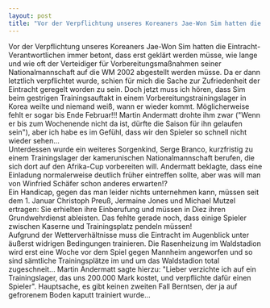 ```yaml
---
layout: post
title: "Vor der Verpflichtung unseres Koreaners Jae-Won Sim hatten die Eintracht-Verantwortlichen immer betont, dass erst geklärt werden müsse, wie lange und wie oft der Verteidiger für Vorbereitungsmaßnahmen seiner Nationalmannschaft auf die WM 2002 abgestellt werden müsse."
---
```


Vor der Verpflichtung unseres Koreaners Jae-Won Sim hatten die Eintracht-Verantwortlichen immer betont, dass erst geklärt werden müsse, wie lange und wie oft der Verteidiger für Vorbereitungsmaßnahmen seiner Nationalmannschaft auf die WM 2002 abgestellt werden müsse. Da er dann letztlich verpflichtet wurde, schien für mich die Sache zur Zufriedenheit der Eintracht geregelt worden zu sein. Doch jetzt muss ich hören, dass Sim beim gestrigen Trainingsauftakt in einem Vorbereitungstrainingslager in Korea weilte und niemand weiß, wann er wieder kommt. Möglicherweise fehlt er sogar bis Ende Februar!!! Martin Andermatt drohte ihm zwar ("Wenn er bis zum Wochenende nicht da ist, dürfte die Saison für ihn gelaufen sein"), aber ich habe es im Gefühl, dass wir den Spieler so schnell nicht wieder sehen...  
Unterdessen wurde ein weiteres Sorgenkind, Serge Branco, kurzfristig zu einem Trainingslager der kamerunischen Nationalmannschaft berufen, die sich dort auf den Afrika-Cup vorbereiten will. Andermatt beklagte, dass eine Einladung normalerweise deutlich früher eintreffen sollte, aber was will man von Winfried Schäfer schon anderes erwarten!?  
Ein Handicap, gegen das man leider nichts unternehmen kann, müssen seit dem 1. Januar Christoph Preuß, Jermaine Jones und Michael Mutzel ertragen: Sie erhielten ihre Einberufung und müssen in Diez ihren Grundwehrdienst ableisten. Das fehlte gerade noch, dass einige Spieler zwischen Kaserne und Trainingsplatz pendeln müssen!  
Aufgrund der Wetterverhältnisse muss die Eintracht im Augenblick unter äußerst widrigen Bedingungen trainieren. Die Rasenheizung im Waldstadion wird erst eine Woche vor dem Spiel gegen Mannheim angeworfen und so sind sämtliche Trainingsplätze im und um das Waldstadion total zugeschneit... Martin Andermatt sagte hierzu: "Lieber verzichte ich auf ein Trainingslager, das uns 200.000 Mark kostet, und verpflichte dafür einen Spieler". Hauptsache, es gibt keinen zweiten Fall Berntsen, der ja auf gefrorenem Boden kaputt trainiert wurde...
